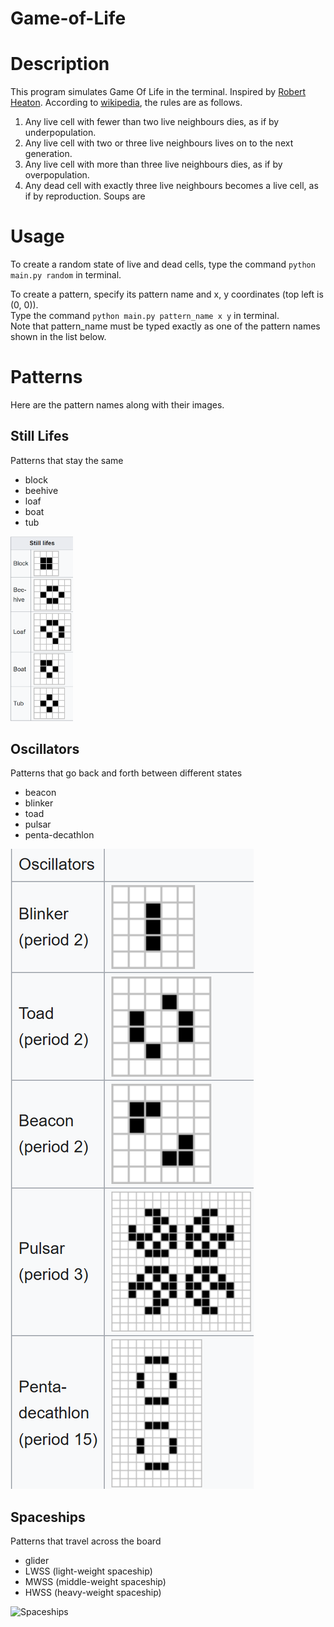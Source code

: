 # Game-of-Life
# Description
This program simulates Game Of Life in the terminal. Inspired by [Robert Heaton](https://robertheaton.com/2018/07/20/project-2-game-of-life/).
According to [wikipedia](https://en.wikipedia.org/wiki/Conway%27s_Game_of_Life), the rules are as follows.
1. Any live cell with fewer than two live neighbours dies, as if by underpopulation.
2. Any live cell with two or three live neighbours lives on to the next generation.
3. Any live cell with more than three live neighbours dies, as if by overpopulation.
4. Any dead cell with exactly three live neighbours becomes a live cell, as if by reproduction.
Soups are 

# Usage
To create a random state of live and dead cells, type the command `python main.py random` in terminal.  

To create a pattern, specify its pattern name and x, y coordinates (top left is (0, 0)).  
Type the command `python main.py pattern_name x y` in terminal.  
Note that pattern_name must be typed exactly as one of the pattern names shown in the list below.

# Patterns
Here are the pattern names along with their images.
## Still Lifes
Patterns that stay the same
- block
- beehive
- loaf
- boat
- tub 

<img src="data/still.png" alt="Still Lifes" width="100" />

## Oscillators
Patterns that go back and forth between different states
- beacon
- blinker
- toad
- pulsar
- penta-decathlon  

![Oscillators](data/oscillators.png)

## Spaceships
Patterns that travel across the board
- glider
- LWSS (light-weight spaceship)
- MWSS (middle-weight spaceship)
- HWSS (heavy-weight spaceship)  

![Spaceships](data/spaceships.jpg)